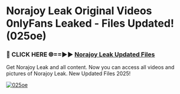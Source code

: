 # Norajoy Leak Original Videos 0nlyFans Leaked - Files Updated! (025oe)

<h3>🔴 CLICK HERE 🌐==►► <a href="https://tinyurl.com/x26r9saj" rel="nofollow">Norajoy Leak Updated Files</a></h3>

Get Norajoy Leak and all content. Now you can access all videos and pictures of Norajoy Leak. New Updated Files 2025!

[![025oe](https://i.imgur.com/LkgZPqh.gif)](https://tinyurl.com/x26r9saj)
